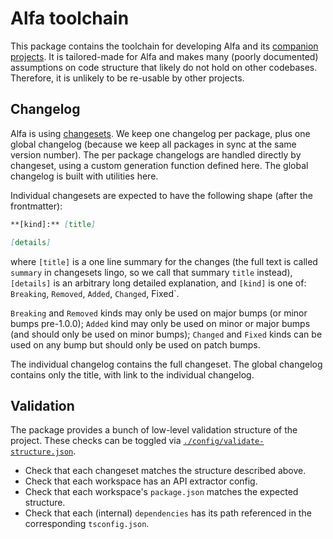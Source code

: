 # Alfa toolchain

This package contains the toolchain for developing Alfa and its [companion projects](../../docs/guides/README.md#alfa-structure). It is tailored-made for Alfa and makes many (poorly documented) assumptions on code structure that likely do not hold on other codebases. Therefore, it is unlikely to be re-usable by other projects.

## Changelog

Alfa is using [changesets](../../docs/guides/changeset.md). We keep one changelog per package, plus one global changelog (because we keep all packages in sync at the same version number). The per package changelogs are handled directly by changeset, using a custom generation function defined here. The global changelog is built with utilities here.

Individual changesets are expected to have the following shape (after the frontmatter):

```markdown
**[kind]:** [title]

[details]
```

where `[title]` is a one line summary for the changes (the full text is called `summary` in changesets lingo, so we call that summary `title` instead), `[details]` is an arbitrary long detailed explanation, and `[kind]` is one of: `Breaking`, `Removed`, `Added`, `Changed`, Fixed`.

`Breaking` and `Removed` kinds may only be used on major bumps (or minor bumps pre-1.0.0); `Added` kind may only be used on minor or major bumps (and should only be used on minor bumps); `Changed` and `Fixed` kinds can be used on any bump but should only be used on patch bumps.

The individual changelog contains the full changeset. The global changelog contains only the title, with link to the individual changelog.

## Validation

The package provides a bunch of low-level validation structure of the project. These checks can be toggled via [`./config/validate-structure.json`](config/validate-structure.json).

- Check that each changeset matches the structure described above.
- Check that each workspace has an API extractor config.
- Check that each workspace's `package.json` matches the expected structure.
- Check that each (internal) `dependencies` has its path referenced in the corresponding `tsconfig.json`.
